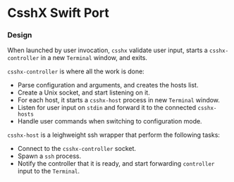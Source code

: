 # CsshX Swift Port


### Design

 When launched by user invocation, `csshx` validate user input, starts a `csshx-controller` in a new `Terminal` window, and exits.
  
 `csshx-controller` is where all the work is done:
   * Parse configuration and arguments, and creates the hosts list. 
   * Create a Unix socket, and start listening on it.
   * For each host, it starts a `csshx-host` process in new `Terminal` window.
   * Listen for user input on `stdin` and forward it to the connected `csshx-hosts`
   * Handle user commands when switching to configuration mode.
    
 `csshx-host` is a leighweight ssh wrapper that perform the following tasks:
   * Connect to the `csshx-controller` socket.
   * Spawn a `ssh` process.
   * Notify the controller that it is ready, and start forwarding `controller` input to the `Terminal`.
 
